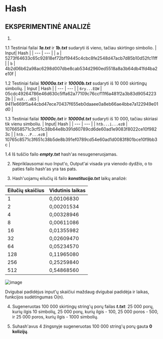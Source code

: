 # Hash
## EKSPERIMENTINĖ ANALIZĖ
1.
1.1  Testiniai failai ***1a.txt*** ir ***1b.txt*** sudaryti iš vieno, tačiau skirtingo simbolio.
| Input| Hash |
| --- | --- |
| `a` | 5273f64633c65c92818ef72bf19445c4cbc8fe2548d47acb7d85b10d52fc11ff |
| `b` | 4b2d06b62a98ac6298d007dbe8cab534d2960ed5518a8a3b64db41fd4ba2e10f |

1.2 Testiniai failai ***10000a.txt*** ir ***10000b.txt*** sudaryti iš 10 000 skirtingų simbolių.
| Input | Hash |
| --- | --- |
| `6ry...EQW` | 05cdc49264786e46d630c5ffa62a77109c76ccf11f6a481f2a3b83d90542232b |
| `vuX...dE5` | 9411e669f5a44cbd47ece70437f655eb0daaee0a8eb66ae4bbe7a122949e01d0 |

1.3 Testiniai failai ***10000c.txt*** ir ***10000d.txt*** sudaryti iš 10 000, tačiau skiriasi tik vienu simboliu.
| Input| Hash |
| --- | --- |
| `htb...i...ezB` | 1076658571c3cf51c38b64e8b391d60789cd6de60ad1e9083f8022ce10f9823c |
| `htb...P...ezB` | 10765c8571c3f651c38b5de8b391ef0789cd54e60ad1d0083f801bce10f9bb3c |

1.4 Iš tuščio failo ***empty.txt*** hash'as nesugeneruojamas.

2. Nepriklausomai nuo Input'o, Output'ai visada yra vienodo dydžio, o to paties failo hash'as yra tas pats.

3. Hash'uojamų eilučių iš failo ***konstitucija.txt*** laikų analizė:

| Eilučių skaičius | Vidutinis laikas |
|------------------|------------------|
| 1                | 0,00106830       |
| 2                | 0,00201534       |
| 4                | 0,00328946       |
| 8                | 0,00611086       |
| 16               | 0,01355982       |
| 32               | 0,02609470       |
| 64               | 0,05234570       |
| 128              | 0,11965080       |
| 256              | 0,25259840       |
| 512              | 0,54868560       |

![image](https://user-images.githubusercontent.com/92882227/193467755-3ae47e91-f756-4768-8238-1bb2495f7569.png)

Dvigubai padidėjus input'ų skaičiui maždaug dvigubai padidėja ir laikas, funkcijos sudėtingumas O(n).

4. Sugeneruotas 100 000 skirtingų string'ų porų failas ***t.txt***: 25 000 porų, kurių ilgis 10 simbolių, 25 000 porų, kurių ilgis -
100, 25 000 poros - 500, ir 25 000 poros, kurių ilgis - 1000 simbolių.

5. Suhash'avus 4 žingsnyje sugeneruotas 100 000 string'ų porų gauta **0 kolizijų**.
